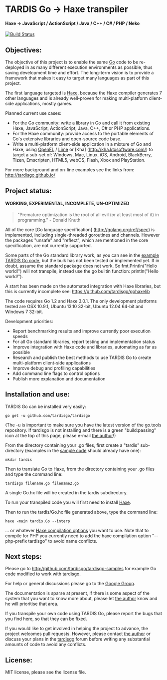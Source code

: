 # TARDIS Go -> Haxe transpiler

#### Haxe -> JavaScript / ActionScript / Java / C++ / C# / PHP / Neko

[![Build Status](https://travis-ci.org/tardisgo/tardisgo.png?branch=master)](https://travis-ci.org/tardisgo/tardisgo)

## Objectives:
The objective of this project is to enable the same [Go](http://golang.org) code to be re-deployed in  as many different execution environments as possible, thus saving development time and effort. 
The long-term vision is to provide a framework that makes it easy to target many languages as part of this project.

The first language targeted is [Haxe](http://haxe.org), because the Haxe compiler generates 7 other languages and is already well-proven for making multi-platform client-side applications, mostly games. 

Planned current use cases: 
- For the Go community: write a library in Go and call it from  existing Haxe, JavaScript, ActionScript, Java, C++, C# or PHP applications. 
- For the Haxe community: provide access to the portable elements of Go's extensive libraries and open-source code base.
- Write a multi-platform client-side application in a mixture of Go and Haxe, using [OpenFL](http://openfl.org) / [Lime](https://github.com/openfl/lime) or [Kha] (http://kha.ktxsoftware.com/) to target a sub-set of: 
Windows,
Mac,
Linux,
iOS,
Android,
BlackBerry,
Tizen,
Emscripten,
HTML5,
webOS,
Flash,
Xbox and PlayStation.

For more background and on-line examples see the links from: http://tardisgo.github.io/

## Project status: 
####  WORKING, EXPERIMENTAL, INCOMPLETE,  UN-OPTIMIZED

> "Premature optimization is the root of all evil (or at least most of it) in programming." - Donald Knuth

All of the core [Go language specification] (http://golang.org/ref/spec) is implemented, including single-threaded goroutines and channels. However the packages "unsafe" and "reflect", which are mentioned in the core specification, are not currently supported. 


Some parts of the Go standard library work, as you can see in the [example TARDIS Go code](http://github.com/tardisgo/tardisgo-samples), but the bulk has not been  tested or implemented yet. If in doubt, assume the standard package does not work. So fmt.Println("Hello world!") will not transpile, instead use the go builtin function: println("Hello world!").  

A start has been made on the automated integration with Haxe libraries, but this is currently incomplete see: https://github.com/tardisgo/gohaxelib

The code requires Go 1.2 and Haxe 3.0.1. The only development platforms tested are OSX 10.9.1, Ubuntu 13.10 32-bit, Ubuntu 12.04 64-bit and Windows 7 32-bit. 

Development priorities:
- Report benchmarking results and  improve currently poor execution speeds
- For all Go standard libraries, report testing and implementation status
- Improve integration with Haxe code and libraries, automating as far as possible
- Research and publish the best methods to use TARDIS Go to create multi-platform client-side applications
- Improve debug and profiling capabilities
- Add command line flags to control options
- Publish more explanation and documentation

## Installation and use:
 
TARDIS Go can be installed very easily:
```
go get -u github.com/tardisgo/tardisgo
```
(The -u is important to make sure you have the latest version of the go.tools repository. If tardisgo is not installing and there is a green "build:passing" icon at the top of this page, please e-mail [the author](https://github.com/elliott5)!)

From the directory containing your .go files, first create a "tardis" sub-directory 
(examples in the [sample code](https://github.com/tardisgo/tardisgo-samples) should already have one):
```
mkdir tardis
```
Then to translate Go to Haxe, from the directory containing your .go files and type the command line: 
```
tardisgo filename.go filename2.go
``` 
A single Go.hx file will be created in the tardis subdirectory.

To run your transpiled code you will first need to install [Haxe](http://haxe.org).

Then to run the tardis/Go.hx file generated above, type the command line: 
```
haxe -main tardis.Go --interp
```
... or whatever [Haxe compilation options](http://haxe.org/doc/compiler) you want to use. 
Note that to compile for PHP you currently need to add the haxe compilation option "--php-prefix tardisgo" to avoid name conflicts.

## Next steps:
Please go to http://github.com/tardisgo/tardisgo-samples for example Go code modified to work with tardisgo.

For help or general discussions please go to the [Google Group](https://groups.google.com/d/forum/tardisgo). 

The documentation is sparse at present, if there is some aspect of the system that you want to know more about, please let [the author](https://github.com/elliott5) know and he will prioritise that area.

If you transpile your own code using TARDIS Go, please report the bugs that you find here, so that they can be fixed.

If you would like to get involved in helping the project to advance, the project welcomes pull requests. However, please contact [the author](https://github.com/elliott5) or discuss your plans in the [tardisgo](https://groups.google.com/d/forum/tardisgo) forum before writing any substantial amounts of code to avoid any conflicts. 

## License:
MIT license, please see the license file.